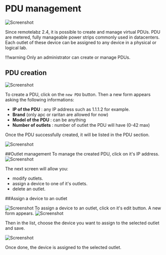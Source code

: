 # PDU management
![Screenshot](/images/PDU/PDU_overview.png)

Since remotelabz 2.4, it is possible to create and manage virtual PDUs. PDU are metered, fully manageable power strips commonly used in datacenters.
Each outlet of these device can be assigned to any device in a physical or logical lab.

!!!warning
    Only an administrator can create or manage PDUs.

## PDU creation
![Screenshot](/images/PDU/newPDU.png)

To create a PDU, click on the `new PDU` button. Then a new form appears asking the following informations:

 - **IP of the PDU** : any IP address such as 1.1.1.2 for example.
 - **Brand** (only apc or raritan are allowed for now)
 - **Model of the  PDU** : can be anything
 - **Number of outlets** : number of outlet the PDU will have (0-42 max)

Once the PDU successfully created, it will be listed in the PDU section.

![Screenshot](/images/PDU/PDUadded.png)

##Outlet management
To manage the created PDU, click on it's IP address.
![Screenshot](/images/PDU/PDU_overview.png)

The next screen will allow you:

 - modify outlets.
 - assign a device to one of it's outlets.
 - delete an outlet. 

##Assign a device to an outlet

![Screenshot](/images/PDU/PDU_overview.png)
To assign a device to an outlet, click on it's edit button. A new form appears.
![Screenshot](/images/PDU/EditPDUoutlet.png)

Then in the list, choose the device you want to assign to the selected outlet and save.

![Screenshot](/images/PDU/EditPDUoutletmodified.png)

Once done, the device is assigned to the selected outlet.


